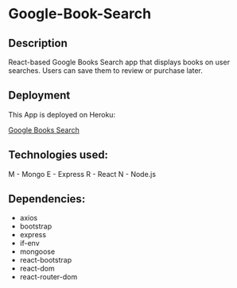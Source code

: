 # Google-Book-Search

## Description

React-based Google Books Search app that displays books on user searches. Users can save them to review or purchase later. 

## Deployment 

This App is deployed on Heroku:

[Google Books Search](https://dry-caverns-15248.herokuapp.com/)

## Technologies used:

M - Mongo
E - Express
R - React
N - Node.js

## Dependencies:

- axios
- bootstrap
- express
- if-env
- mongoose
- react-bootstrap
- react-dom
- react-router-dom


